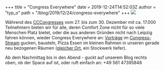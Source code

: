 +++
title = "Congress Everywhere"
date = 2019-12-24T14:52:03Z
author = "typ_o"
path = "/blog/2019/12/24/congress-everywhere"
+++
[![](https://flipdot.org/blog/uploads/98ac74ff4bab49f7d4f7ff742ec10627edd141fd.serendipityThumb.png)](https://flipdot.org/blog/uploads/98ac74ff4bab49f7d4f7ff742ec10627edd141fd.png)

Während des
[CCCongresses](https://www.ccc.de/en/updates/2019/36c3-in-leipzig "cccongress")
vom 27. bis zum 30. Dezember mit ca. 17.000 Teilnehmern bieten wir für
alle, deren Comfort Zone nicht für so viele Menschen Platz bietet, oder
die aus anderen Gründen nicht nach Leipzig fahren können, wieder
Congress Everywhere an:
[Vorträge](https://fahrplan.events.ccc.de/congress/2019/Fahrplan/) im
[Congress-Stream](https://streaming.media.ccc.de/ "stream") gucken,
bausteln, Pizza Essen im kleinen Rahmen in unseren gerade neu bezogenen
Räumen ([gleicher Ort](/kontakt/ "Anfahrt"), ein
Stockwerk tiefer).

Ab dem Nachmittag bis in den Abend - guckt auf unserem Blog rechts oben,
ob der Space auf ist, oder ruft einfach an: +49 561 47395848
